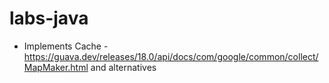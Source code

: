 # labs-java

- Implements Cache - https://guava.dev/releases/18.0/api/docs/com/google/common/collect/MapMaker.html and alternatives
